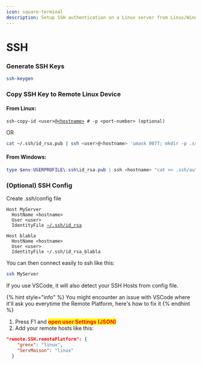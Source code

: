 ```yaml
---
icon: square-terminal
description: Setup SSH authentication on a Linux server from Linux/Windows
---
```


# SSH

### Generate SSH Keys

```bash
ssh-keygen
```

### Copy SSH Key to Remote Linux Device <a href="#copy-ssh-key-to-remote-linux-device" id="copy-ssh-key-to-remote-linux-device"></a>

#### From Linux:

<pre class="language-bash"><code class="lang-bash">ssh-copy-id &#x3C;user>@<a data-footnote-ref href="#user-content-fn-1">&#x3C;hostname></a> # -p &#x3C;port-number> (optional)
</code></pre>

OR

```bash
cat ~/.ssh/id_rsa.pub | ssh <user>@<hostname> 'umask 0077; mkdir -p .ssh; cat >> .ssh/authorized_keys && echo "Key copied"'
```

#### From Windows:

```powershell
type $env:USERPROFILE\.ssh\id_rsa.pub | ssh <hostname> "cat >> .ssh/authorized_keys"
```

### (Optional) SSH Config

Create .ssh/config file&#x20;

<pre><code>Host MyServer
  HostName &#x3C;hostname>
  User &#x3C;user>
  IdentityFile <a data-footnote-ref href="#user-content-fn-2">~/.ssh/id_rsa</a>

Host blabla
  HostName &#x3C;hostname>
  User &#x3C;user>
  IdentityFile ~/.ssh/id_rsa_blabla
</code></pre>

You can then connect easily to ssh like this:

```bash
ssh MyServer
```

If you use VSCode, it will also detect your SSH Hosts from config file.

{% hint style="info" %}
You might encounter an issue with VSCode where it'll ask you everytime the Remote Platform, here's how to fix it
{% endhint %}

1. Press F1 and <mark style="color:red;">**open user Settings (JSON)**</mark>
2. Add your remote hosts like this:

```json
"remote.SSH.remotePlatform": {
    "grenx": "linux",
    "ServMaison": "linux"
  }
```

[^1]: IP Address or FQDN (domain name)

[^2]: path to private key
